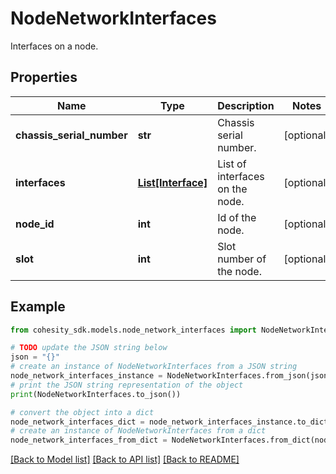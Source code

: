 # NodeNetworkInterfaces

Interfaces on a node.

## Properties

Name | Type | Description | Notes
------------ | ------------- | ------------- | -------------
**chassis_serial_number** | **str** | Chassis serial number. | [optional] 
**interfaces** | [**List[Interface]**](Interface.md) | List of interfaces on the node. | [optional] 
**node_id** | **int** | Id of the node. | [optional] 
**slot** | **int** | Slot number of the node. | [optional] 

## Example

```python
from cohesity_sdk.models.node_network_interfaces import NodeNetworkInterfaces

# TODO update the JSON string below
json = "{}"
# create an instance of NodeNetworkInterfaces from a JSON string
node_network_interfaces_instance = NodeNetworkInterfaces.from_json(json)
# print the JSON string representation of the object
print(NodeNetworkInterfaces.to_json())

# convert the object into a dict
node_network_interfaces_dict = node_network_interfaces_instance.to_dict()
# create an instance of NodeNetworkInterfaces from a dict
node_network_interfaces_from_dict = NodeNetworkInterfaces.from_dict(node_network_interfaces_dict)
```
[[Back to Model list]](../README.md#documentation-for-models) [[Back to API list]](../README.md#documentation-for-api-endpoints) [[Back to README]](../README.md)



